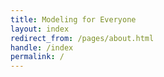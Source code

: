 ```yaml
---
title: Modeling for Everyone
layout: index
redirect_from: /pages/about.html
handle: /index
permalink: /
---
```

